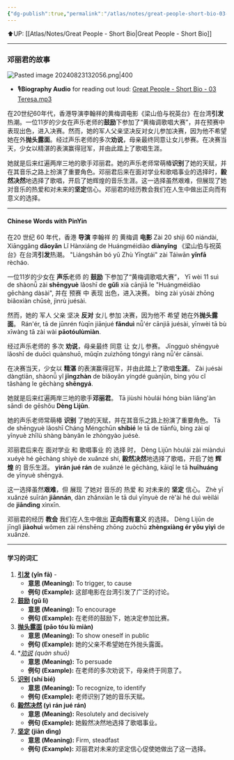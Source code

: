 ```yaml
---
{"dg-publish":true,"permalink":"/atlas/notes/great-people-short-bio-03-teresa-teng-li-chun/"}
---
```


⬆️UP: [[Atlas/Notes/Great People - Short Bio\|Great People - Short Bio]]

---
### 邓丽君的故事

![Pasted image 20240823132056.png|400](/img/user/Pasted%20image%2020240823132056.png)

- 🎙️**Biography Audio** for reading out loud: [Great People - Short Bio - 03 Teresa.mp3](https://drive.google.com/file/d/1cNrtkt-q1YxH-uquhnZbVAhqZKt_HWpo/view?usp=drive_link)

在20世纪60年代，香港导演李翰祥的黄梅调电影《梁山伯与祝英台》在台湾**引发**热潮。一位11岁的少女在声乐老师的**鼓励**下参加了“黄梅调歌唱大赛”，并在预赛中表现出色，进入决赛。然而，她的军人父亲坚决反对女儿参加决赛，因为他不希望她在外**抛头露面**。经过声乐老师的多次**劝说**，母亲最终同意让女儿参赛。在决赛当天，少女以精湛的表演赢得冠军，并由此踏上了歌唱生涯。

她就是后来红遍两岸三地的歌手邓丽君。她的声乐老师常萌椿**识别**了她的天赋，并在其音乐之路上扮演了重要角色。邓丽君后来在面对学业和歌唱事业的选择时，**毅然决然**地选择了歌唱，开启了她辉煌的音乐生涯。这一选择虽然艰难，但展现了她对音乐的热爱和对未来的**坚定**信心。邓丽君的经历教会我们在人生中做出正向而有意义的选择。

---
#### Chinese Words with PinYin

在20 世纪 60  年代，香港 **导演** 李翰祥 的 黄梅调  **电影**
Zài 20 shìjì 60 niándài, Xiānggǎng **dǎoyǎn** Lǐ Hànxiáng de Huángméidiào **diànyǐng** 
《梁山伯与祝英台》在台湾**引发**热潮。
"Liángshān bó yǔ Zhù Yīngtái" zài Táiwān **yǐnfā** rècháo. 

一位11岁的少女在  **声乐**老师 的  **鼓励** 下参加了“黄梅调歌唱大赛”，
Yī wèi 11 suì de shàonǚ zài **shēngyuè** lǎoshī de **gǔlì** xià cānjiā le "Huángméidiào gēchàng dàsài", 
并在 预赛 中 表现  出色，进入决赛。
bìng zài yùsài zhōng biǎoxiàn chūsè, jìnrù juésài. 

然而，她的 军人 父亲 坚决  **反对**  女儿 参加 决赛，因为他不  希望  她在外**抛头露面**。
Rán'ér, tā de jūnrén fùqīn jiānjué **fǎnduì** nǚ'ér cānjiā juésài, yīnwèi tā bù xīwàng tā zài wài **pāotóulùmiàn**. 

经过声乐老师的 多次  **劝说**，母亲最终  同意 让 女儿 参赛。
Jīngguò shēngyuè lǎoshī de duōcì quànshuō, mǔqīn zuìzhōng tóngyì ràng nǚ'ér cānsài. 

在决赛当天，少女以  **精湛**  的表演赢得冠军，并由此踏上了歌唱**生涯**。
Zài juésài dàngtiān, shàonǚ yǐ **jīngzhàn** de biǎoyǎn yíngdé guànjūn, bìng yóu cǐ tǎshàng le gēchàng **shēngyá**. 

她就是后来红遍两岸三地的歌手**邓丽君**。
Tā jiùshì hòulái hóng biàn liǎng'àn sāndì de gēshǒu **Dèng Lìjūn**. 

她的声乐老师常萌椿  **识别**  了她的天赋，并在其音乐之路上扮演了重要角色。
Tā de shēngyuè lǎoshī Cháng Méngchūn **shíbié** le tā de tiānfù, bìng zài qí yīnyuè zhīlù shàng bànyǎn le zhòngyào juésè. 

邓丽君后来在  面对学业  和  歌唱事业  的 选择 时，
Dèng Lìjūn hòulái zài miànduì xuéyè hé gēchàng shìyè de xuǎnzé shí,
**毅然决然**地选择了歌唱，开启了她 **辉煌** 的  音乐生涯。
**yìrán jué rán** de xuǎnzé le gēchàng, kāiqǐ le tā **huīhuáng** de yīnyuè shēngyá.

这一选择虽然**艰难**，但 展现 了她对 音乐的 热爱 和 对未来的  **坚定**  信心。
Zhè yī xuǎnzé suīrán **jiānnán**, dàn zhǎnxiàn le tā duì yīnyuè de rè'ài hé duì wèilái de **jiāndìng** xìnxīn. 

邓丽君的经历  **教会**  我们在人生中做出  **正向而有意义**  的选择。
Dèng Lìjūn de jīnglì **jiàohuì** wǒmen zài rénshēng zhōng zuòchū **zhèngxiàng ér yǒu yìyì** de xuǎnzé.

---
#### 学习的词汇
1. **[引发](https://www.hanyuguoxue.com/cidian/ci-1868850a75) (yǐn fā)** - 
    - **意思 (Meaning):** To trigger, to cause
    - **例句 (Example):** 这部电影在台湾引发了广泛的讨论。
2. **[鼓励](https://www.hanyuguoxue.com/cidian/ci-1c65e51c34) (gǔ lì)**
    - **意思 (Meaning):** To encourage
    - **例句 (Example):** 在老师的鼓励下，她决定参加比赛。
3. **[抛头露面](https://www.hanyuguoxue.com/cidian/ci-1f26f577be) (pāo tóu lù miàn)**
    - **意思 (Meaning):** To show oneself in public
    - **例句 (Example):** 她的父亲不希望她在外抛头露面。
4. **[劝说](https://www.hanyuguoxue.com/cidian/ci-1488a1513f) (quàn shuō)*
    - **意思 (Meaning):** To persuade
    - **例句 (Example):** 在老师的多次劝说下，母亲终于同意了。
5. **[识别](https://www.hanyuguoxue.com/cidian/ci-14c22e4c82) (shí bié)**
    - **意思 (Meaning):** To recognize, to identify
    - **例句 (Example):** 老师识别了她的音乐天赋。
6. **[毅然决然](https://www.hanyuguoxue.com/cidian/ci-10ae3d123c) (yì rán jué rán)**
    - **意思 (Meaning):** Resolutely and decisively
    - **例句 (Example):** 她毅然决然地选择了歌唱事业。
7. **[坚定](https://www.hanyuguoxue.com/cidian/ci-2dab87bc2) (jiān dìng)**
    - **意思 (Meaning):** Firm, steadfast
    - **例句 (Example):** 邓丽君对未来的坚定信心促使她做出了这一选择。